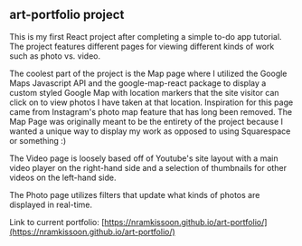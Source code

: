 ## art-portfolio project
This is my first React project after completing a simple to-do app tutorial. The project features different pages for viewing different kinds of work such as photo vs. video. <br />

The coolest part of the project is the Map page where I utilized the Google Maps Javascript API and the google-map-react package to display a custom styled Google Map with location markers that the site visitor can click on to view photos I have taken at that location. Inspiration for this page came from Instagram's photo map feature that has long been removed. The Map Page was originally meant to be the entirety of the project because I wanted a unique way to display my work as opposed to using Squarespace or something :) <br />

The Video page is loosely based off of Youtube's site layout with a main video player on the right-hand side and a selection of thumbnails for other videos on the left-hand side. <br />

The Photo page utilizes filters that update what kinds of photos are displayed in real-time. <br />

Link to current portfolio: [https://nramkissoon.github.io/art-portfolio/](https://nramkissoon.github.io/art-portfolio/)
